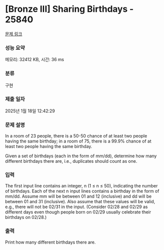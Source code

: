 # [Bronze III] Sharing Birthdays - 25840 

[문제 링크](https://www.acmicpc.net/problem/25840) 

### 성능 요약

메모리: 32412 KB, 시간: 36 ms

### 분류

구현

### 제출 일자

2025년 1월 18일 12:42:29

### 문제 설명

<p>In a room of 23 people, there is a 50-50 chance of at least two people having the same birthday; in a room of 75, there is a 99.9% chance of at least two people having the same birthday.</p>

<p>Given a set of birthdays (each in the form of mm/dd), determine how many different birthdays there are, i.e., duplicates should count as one.</p>

### 입력 

 <p>The first input line contains an integer, n (1 ≤ n ≤ 50), indicating the number of birthdays. Each of the next n input lines contains a birthday in the form of mm/dd. Assume mm will be between 01 and 12 (inclusive) and dd will be between 01 and 31 (inclusive). Also assume that these values will be valid, e.g., there will not be 02/31 in the input. (Consider 02/28 and 02/29 as different days even though people born on 02/29 usually celebrate their birthdays on 02/28.)</p>

### 출력 

 <p>Print how many different birthdays there are.</p>

